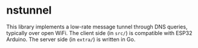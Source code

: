 # nstunnel

This library implements a low-rate message tunnel through DNS queries, typically over open WiFi.
The client side (in `src/`) is compatible with ESP32 Arduino.
The server side (in `extra/`) is written in Go.

